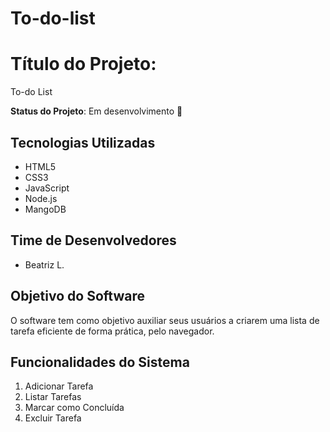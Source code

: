 # To-do-list

# Título do Projeto:
To-do List

**Status do Projeto**: Em desenvolvimento 🚀  

## Tecnologias Utilizadas  
- HTML5  
- CSS3  
- JavaScript  
- Node.js  
- MangoDB

## Time de Desenvolvedores  
- Beatriz L. 

## Objetivo do Software  
O software tem como objetivo auxiliar seus usuários a criarem uma lista de tarefa eficiente de forma prática, pelo navegador.

## Funcionalidades do Sistema  
1. Adicionar Tarefa
2. Listar Tarefas
3. Marcar como Concluída
4. Excluir Tarefa


